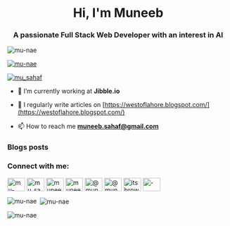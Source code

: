 <h1 align="center">Hi, I'm Muneeb</h1>
<h3 align="center">A passionate Full Stack Web Developer with an interest in AI</h3>

<p align="left"> <img src="https://komarev.com/ghpvc/?username=mu-nae&label=Profile%20views&color=0e75b6&style=flat" alt="mu-nae" /> </p>

<p align="left"> <a href="https://github.com/ryo-ma/github-profile-trophy"><img src="https://github-profile-trophy.vercel.app/?username=mu-nae" alt="mu-nae" /></a> </p>

<p align="left"> <a href="https://twitter.com/mu_sahaf" target="blank"><img src="https://img.shields.io/twitter/follow/mu_sahaf?logo=twitter&style=for-the-badge" alt="mu_sahaf" /></a> </p>

- 🔭 I’m currently working at **Jibble.io**

- 📝 I regularly write articles on [https://westoflahore.blogspot.com/](https://westoflahore.blogspot.com/)

- 📫 How to reach me **muneeb.sahaf@gmail.com**

### Blogs posts
<!-- BLOG-POST-LIST:START -->
<!-- BLOG-POST-LIST:END -->

<h3 align="left">Connect with me:</h3>
<p align="left">
<a href="https://dev.to/mu-nae" target="blank"><img align="center" src="https://raw.githubusercontent.com/rahuldkjain/github-profile-readme-generator/master/src/images/icons/Social/devto.svg" alt="mu-nae" height="30" width="40" /></a>
<a href="https://twitter.com/mu_sahaf" target="blank"><img align="center" src="https://raw.githubusercontent.com/rahuldkjain/github-profile-readme-generator/master/src/images/icons/Social/twitter.svg" alt="mu_sahaf" height="30" width="40" /></a>
<a href="https://linkedin.com/in/muneeb-sahaf" target="blank"><img align="center" src="https://raw.githubusercontent.com/rahuldkjain/github-profile-readme-generator/master/src/images/icons/Social/linked-in-alt.svg" alt="muneeb-sahaf" height="30" width="40" /></a>
<a href="https://fb.com/muneeb.naeem" target="blank"><img align="center" src="https://raw.githubusercontent.com/rahuldkjain/github-profile-readme-generator/master/src/images/icons/Social/facebook.svg" alt="muneeb.naeem" height="30" width="40" /></a>
<a href="https://medium.com/@muneeb.sahaf" target="blank"><img align="center" src="https://raw.githubusercontent.com/rahuldkjain/github-profile-readme-generator/master/src/images/icons/Social/medium.svg" alt="@muneeb.sahaf" height="30" width="40" /></a>
<a href="https://www.youtube.com/c/@muneebsahaf" target="blank"><img align="center" src="https://raw.githubusercontent.com/rahuldkjain/github-profile-readme-generator/master/src/images/icons/Social/youtube.svg" alt="@muneebsahaf" height="30" width="40" /></a>
<a href="https://codeforces.com/profile/itsbrownbear" target="blank"><img align="center" src="https://raw.githubusercontent.com/rahuldkjain/github-profile-readme-generator/master/src/images/icons/Social/codeforces.svg" alt="itsbrownbear" height="30" width="40" /></a>
<a href="/-" target="blank"><img align="center" src="https://raw.githubusercontent.com/rahuldkjain/github-profile-readme-generator/master/src/images/icons/Social/rss.svg" alt="-" height="30" width="40" /></a>
</p>



<p><img align="left" src="https://github-readme-stats.vercel.app/api/top-langs?username=mu-nae&show_icons=true&locale=en&layout=compact" alt="mu-nae" /></p>

<p>&nbsp;<img align="center" src="https://github-readme-stats.vercel.app/api?username=mu-nae&show_icons=true&locale=en" alt="mu-nae" /></p>

<p><img align="center" src="https://github-readme-streak-stats.herokuapp.com/?user=mu-nae&" alt="mu-nae" /></p>
